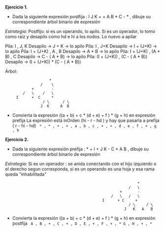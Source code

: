 **Ejercicio 1.**
- Dada la siguiente expresión postfija : I J K + + A B * C - * , dibuje su correspondiente árbol binario de expresión

_Estrategia:_ Postfijo: si es un operando, lo apilo. Si es un operador, lo tomo como raíz y desapilo como hd e hi a los nodos. Lo nuevo a apilar 

Pila: I , J,  K 
Desapilo -> J + K -> lo apilo 
Pila: I , J+K 
Desapilo -> I + (J+K) -> lo apilo 
Pila:  I + (J+K) , A , B 
Desapilo -> A * B -> lo apilo 
Pila:  I + (J+K) , (A * B) , C 
Desapilo -> C - ( A * B) -> lo apilo 
Pila: (I + (J+K)) , (C - ( A * B)) 
Desapilo ->  (I + (J+K)) * (C - ( A * B)) 

Árbol: 

						*
					/    \ 
				+        - 
			/   \    /   \
         I      +  C     * 
                     / \      / \ 
                    J  K     A  B  
- Convierta la expresión ((a + b) + c * (d + e) + f ) * (g + h) en expresión prefija
La expresión está inOrden (hi - r - hd ) y hay que pasarla a prefija ( r - hi - hd)
`` * , * , + , + , a , b , c , + , + , d , e , f , + , g , h`` 

**Ejercicio 2.**
- Dada la siguiente expresión prefija : * + I + J K - C * A B , dibuje su correspondiente árbol binario de expresión

_Estrategia:_ Si es un operador : se anida conectando con el hijo izquierdo o el derecho segun corresponda, si es un operando es una hoja y esa rama queda "inhabilitada"

																* 
															/   \ 
														+       - 
													/   \   /   \
												I      + C     + 
												            / \     / \
												          J   K   A   B 

- Convierta la expresión ((a + b) + c * (d + e) + f ) * (g + h) en expresión postfija
`` A , B , + , C , + , D , E , + , F , + , * G , H , + , *`` 
